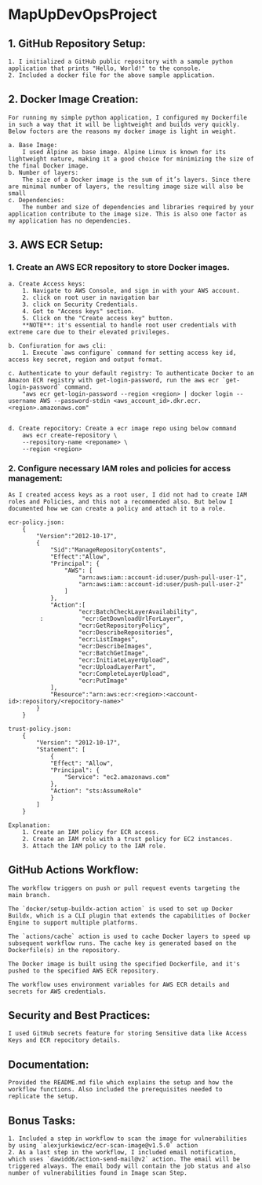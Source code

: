 # MapUpDevOpsProject


## 1. GitHub Repository Setup:
	1. I initialized a GitHub public repository with a sample python application that prints "Hello, World!" to the console.
	2. Included a docker file for the above sample application.

## 2. Docker Image Creation:

    For running my simple python application, I configured my Dockerfile in such a way that it will be lightweight and builds very quickly. Below foctors are the reasons my docker image is light in weight.

    a. Base Image:
        I used Alpine as base image. Alpine Linux is known for its lightweight nature, making it a good choice for minimizing the size of the final Docker image. 
    b. Number of layers:
        The size of a Docker image is the sum of it’s layers. Since there are minimal number of layers, the resulting image size will also be small
    c. Dependencies:
        The number and size of dependencies and libraries required by your application contribute to the image size. This is also one factor as my application has no dependencies.

## 3. AWS ECR Setup:

### 1. Create an AWS ECR repository to store Docker images.
    a. Create Access keys:
        1. Navigate to AWS Console, and sign in with your AWS account.
        2. click on root user in navigation bar
        3. click on Security Credentials.
        4. Got to "Access keys" section.
        5. Click on the "Create access key" button.
        **NOTE**: it's essential to handle root user credentials with extreme care due to their elevated privileges.

    b. Confiuration for aws cli:
        1. Execute `aws configure` command for setting access key id, access key secret, region and output format.

    c. Authenticate to your default registry: To authenticate Docker to an Amazon ECR registry with get-login-password, run the aws ecr `get-login-password` command.
        "aws ecr get-login-password --region <region> | docker login --username AWS --password-stdin <aws_account_id>.dkr.ecr.<region>.amazonaws.com"


    d. Create repocitory: Create a ecr image repo using below command
        aws ecr create-repository \
        --repository-name <reponame> \
        --region <region>

### 2. Configure necessary IAM roles and policies for access management:
    As I created access keys as a root user, I did not had to create IAM roles and Policies, and this not a recommended also. But below I documented how we can create a policy and attach it to a role.

    ecr-policy.json:
        {
            "Version":"2012-10-17",
            {
                "Sid":"ManageRepositoryContents",
                "Effect":"Allow",
                "Principal": {
                    "AWS": [
                        "arn:aws:iam::account-id:user/push-pull-user-1",
                        "arn:aws:iam::account-id:user/push-pull-user-2"
                    ]
                },
                "Action":[
                        "ecr:BatchCheckLayerAvailability",
             :           "ecr:GetDownloadUrlForLayer",
                        "ecr:GetRepositoryPolicy",
                        "ecr:DescribeRepositories",
                        "ecr:ListImages",
                        "ecr:DescribeImages",
                        "ecr:BatchGetImage",
                        "ecr:InitiateLayerUpload",
                        "ecr:UploadLayerPart",
                        "ecr:CompleteLayerUpload",
                        "ecr:PutImage"
                ],
                "Resource":"arn:aws:ecr:<region>:<account-id>:repository/<repocitory-name>"
            }
        }

    trust-policy.json:
        {
            "Version": "2012-10-17",
            "Statement": [
                {
                "Effect": "Allow",
                "Principal": {
                    "Service": "ec2.amazonaws.com"
                },
                "Action": "sts:AssumeRole"
                }
            ]
        }

    Explanation:
        1. Create an IAM policy for ECR access.
        2. Create an IAM role with a trust policy for EC2 instances.
        3. Attach the IAM policy to the IAM role.

## GitHub Actions Workflow:
    The workflow triggers on push or pull request events targeting the main branch.

    The `docker/setup-buildx-action action` is used to set up Docker Buildx, which is a CLI plugin that extends the capabilities of Docker Engine to support multiple platforms.

    The `actions/cache` action is used to cache Docker layers to speed up subsequent workflow runs. The cache key is generated based on the Dockerfile(s) in the repository.

    The Docker image is built using the specified Dockerfile, and it's pushed to the specified AWS ECR repository.

    The workflow uses environment variables for AWS ECR details and secrets for AWS credentials.

## Security and Best Practices:
    I used GitHub secrets feature for storing Sensitive data like Access Keys and ECR repocitory details.

## Documentation:
    Provided the README.md file which explains the setup and how the workflow functions. Also included the prerequisites needed to replicate the setup.

## Bonus Tasks:
    1. Included a step in workflow to scan the image for vulnerabilities by using `alexjurkiewicz/ecr-scan-image@v1.5.0` action 
    2. As a last step in the workflow, I included email notification, which uses `dawidd6/action-send-mail@v2` action. The email will be triggered always. The email body will contain the job status and also number of vulnerabilities found in Image scan Step.

